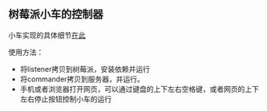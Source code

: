 ## 树莓派小车的控制器

小车实现的具体细节[在此](https://ifconfiger.com/articles/create-a-car-with-raspberry-pi)

使用方法：
* 将listener拷贝到树莓派，安装依赖并运行
* 将commander拷贝到服务器，并运行。
* 手机或者浏览器打开网页，可以通过键盘的上下左右空格键，或者网页的上下左右停止按钮控制小车的运行
